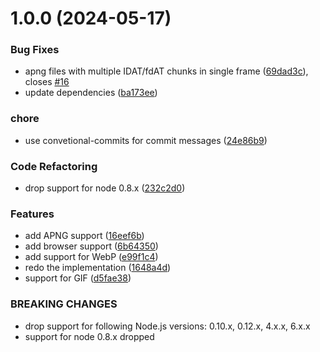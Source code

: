 # 1.0.0 (2024-05-17)


### Bug Fixes

* apng files with multiple IDAT/fdAT chunks in single frame ([69dad3c](https://github.com/FRSOURCE/is-animated/commit/69dad3cdf9622cc0bde4ee8c716366b0eef7e627)), closes [#16](https://github.com/FRSOURCE/is-animated/issues/16)
* update dependencies ([ba173ee](https://github.com/FRSOURCE/is-animated/commit/ba173ee0dff871f43a44ce6b5d94424dcbd100f0))


### chore

* use convetional-commits for commit messages ([24e86b9](https://github.com/FRSOURCE/is-animated/commit/24e86b93ccfcafa544b0572151c601ce234b3c16))


### Code Refactoring

* drop support for node 0.8.x ([232c2d0](https://github.com/FRSOURCE/is-animated/commit/232c2d0c5553cb2446ed14deeaf324b9ed0f343a))


### Features

* add APNG support ([16eef6b](https://github.com/FRSOURCE/is-animated/commit/16eef6b1c5b213f5be7cf3956363805c23640268))
* add browser support ([6b64350](https://github.com/FRSOURCE/is-animated/commit/6b64350c53a4cff15db385246eb2ffb11c0fb872))
* add support for WebP ([e99f1c4](https://github.com/FRSOURCE/is-animated/commit/e99f1c4b8cd5ef783d525f0d287b3e7063bd0364))
* redo the implementation ([1648a4d](https://github.com/FRSOURCE/is-animated/commit/1648a4d68c87bd68ffe2e7a687cfea7dfc73f918))
* support for GIF ([d5fae38](https://github.com/FRSOURCE/is-animated/commit/d5fae38c9f8e84dec1ab71e9c61d78eccc21d5b9))


### BREAKING CHANGES

* drop support for following Node.js versions: 0.10.x, 0.12.x, 4.x.x, 6.x.x
* support for node 0.8.x dropped
